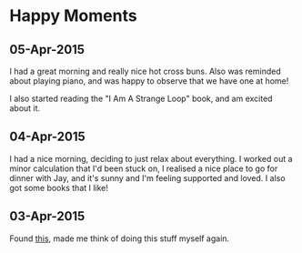 Happy Moments
==

05-Apr-2015
---

I had a great morning and really nice hot cross buns. Also was reminded about
playing piano, and was happy to observe that we have one at home!

I also started reading the "I Am A Strange Loop" book, and am excited about
it.


04-Apr-2015
---

I had a nice morning, deciding to just relax about everything. I worked out
a minor calculation that I'd been stuck on, I realised a nice place to go for
dinner with Jay, and it's sunny and I'm feeling supported and loved. I also got
some books that I like!


03-Apr-2015
---

Found [this](https://github.com/una/personal-goals), made me think of doing
this stuff myself again.
